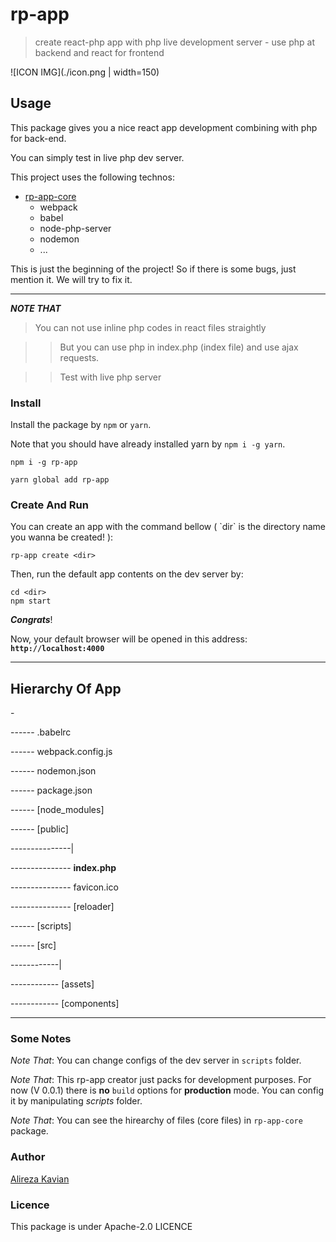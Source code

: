 # rp-app
> create react-php app with php live development server - use php at backend and react for frontend

![ICON IMG](./icon.png | width=150)

## Usage
This package gives you a nice react app development combining with php for back-end.

You can simply test in live php dev server.

This project uses the following technos:

 - [rp-app-core](htps://npmjs.com/package/rp-app-core)
    - webpack
    - babel
    - node-php-server
    - nodemon
    - ...

This is just the beginning of the project! 
So if there is some bugs, just mention it.
We will try to fix it. 

<hr />

***NOTE THAT***

> You can not use inline php codes in react files straightly

>> But you can use php in index.php (index file) and use ajax requests.

>> Test with live php server

### Install
Install the package by `npm` or `yarn`.

Note that you should have already installed yarn by `npm i -g yarn`.

```
npm i -g rp-app
```

```
yarn global add rp-app
```

### Create And Run
You can create an app with the command bellow ( \`dir\` is the directory name you wanna be created! ):

```
rp-app create <dir>
```

Then, run the default app contents on the dev server by:

```
cd <dir>
npm start
```

***Congrats***!

Now, your default browser will be opened in this address: **`http://localhost:4000`**

<hr />

## Hierarchy Of App

\-

\------ .babelrc

\------ webpack.config.js

\------ nodemon.json

\------ package.json

\------ [node_modules] 

\------ [public] 

\---------------|

\--------------- **index.php**

\--------------- favicon.ico

\--------------- [reloader]

\------ [scripts]

\------ [src]

\------------|

\------------ [assets] 

\------------ [components] 

<hr />

### Some Notes

*Note That*: You can change configs of the dev server in `scripts` folder.

*Note That*: This rp-app creator just packs for development purposes. For now (V 0.0.1) there is **no** `build` options for **production** mode. You can config it by manipulating *scripts* folder.

*Note That*: You can see the hirearchy of files (core files) in `rp-app-core` package.



### Author
[Alireza Kavian](https://alireza-kavian.github.io)

### Licence
This package is under Apache-2.0 LICENCE






